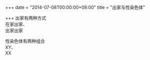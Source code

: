 +++
date = "2014-07-08T00:00:00+08:00"
title = "出家与性染色体"

+++
出家有两种方式  
在家出家、  
出家出家  
  
性染色体有两种组合  
XY、  
XX